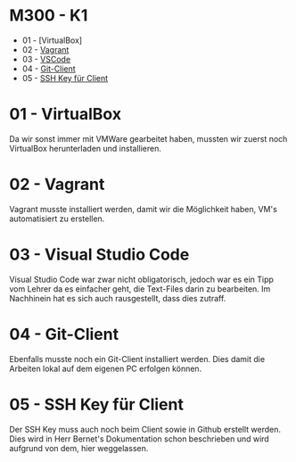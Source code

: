 M300 - K1
=======

* 01 - [VirtualBox]
* 02 - [Vagrant](#--02---Vagrant)
* 03 - [VSCode](#--03---Virtual-Studio-Code)
* 04 - [Git-Client](#--04---Git-Client)
* 05 - [SSH Key für Client](#-05---SSH-Key-für-Client)


01 - VirtualBox
======

Da wir sonst immer mit VMWare gearbeitet haben, mussten wir zuerst noch VirtualBox herunterladen und installieren.

02 - Vagrant
======

Vagrant musste installiert werden, damit wir die Möglichkeit haben, VM's automatisiert zu erstellen. 

03 - Visual Studio Code
======

Visual Studio Code war zwar nicht obligatorisch, jedoch war es ein Tipp vom Lehrer da es einfacher geht, die Text-Files darin zu bearbeiten. Im Nachhinein hat es sich auch rausgestellt, dass dies zutraff.

04 - Git-Client
======
Ebenfalls musste noch ein Git-Client installiert werden. Dies damit die Arbeiten lokal auf dem eigenen PC erfolgen können.

05 - SSH Key für Client 
======
Der SSH Key muss auch noch beim Client sowie in Github erstellt werden. Dies wird in Herr Bernet's Dokumentation schon beschrieben und wird aufgrund von dem, hier weggelassen.
